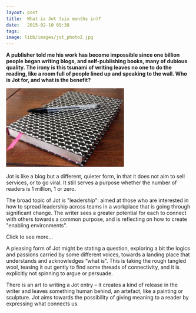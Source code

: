 ```yaml
---
layout: post
title:  What is Jot (six months in)?
date:   2015-02-10 09:38
tags:  
image: libb/images/jot_photo2.jpg
---
```


**A publisher told me his work has become impossible since one billion people began writing blogs, and self-publishing books, many of dubious quality. The irony is this tsunami of writing leaves no one to do the reading, like a room full of people lined up and speaking to the wall. Who is Jot for, and what is the benefit?**

![](/libb/images/jot_photo2.jpg)

Jot is like a blog but a different, quieter form, in that it does not aim to sell services, or to go viral. It still serves a purpose whether the number of readers is 1 million, 1 or zero.

The broad topic of Jot is "leadership": aimed at those who are interested in how to spread leadership across teams in a workplace that is going through significant change. The writer sees a greater potential for each to connect with others towards a common purpose, and is reflecting on how to create "enabling environments".

<div id="restOfArticle" style="display:none">
Who is it really for? The writer, partly yes, but the benefits (of release and understanding and connection) are achieved more powerfully by putting it out there publicly. Imagine you are standing in the hallway of your happy home, and opening the front door you are blinded by the light, but compelled all the same to cross that threshold into the unknown: that is a transition, and Jot, at its core, is a support to those in transition. In my case I advance into the obscurity of semi-retirement: needing to decide which work matters most.

Here are some reflections, and principles to guide further Jottings. 

Reflecting on the early months from August 2014, there was a good deal of technical and cosmetic work behind the scenes to build the vehicle, while starting to drive it here and there. Those early journeys were quite varied – short or long, including visits to the "think pieces" of other writers. With hindsight ome topics go on too long, or get stuck without arriving anywhere.<br><br>

The form is flexible – “short jots” to capture a feeling, observation or insight, and “longer jots” to ponder, explore and tease out a complex or troubling question. After all, don't some questions rumble constantly through our lives and require revisiting, while others come up only once and deserve to be explored in depth. <br><br>

</div>
<a onclick="showMoreOrLess(this,'restOfArticle');">Click to see more...</a>

A pleasing form of Jot might be stating a question, exploring a bit the logics and passions carried by some different voices, towards a landing place that understands and acknowledges “what is”. This is taking the rough tangled wool, teasing it out gently to find some threads of connectivity, and it is explicitly not spinning to argue or persuade. 

There is an art to writing a Jot entry – it creates a kind of release in the writer and leaves something human behind, an artefact, like a painting or sculpture. Jot aims towards the possibility of giving meaning to a reader by expressing what connects us. 
